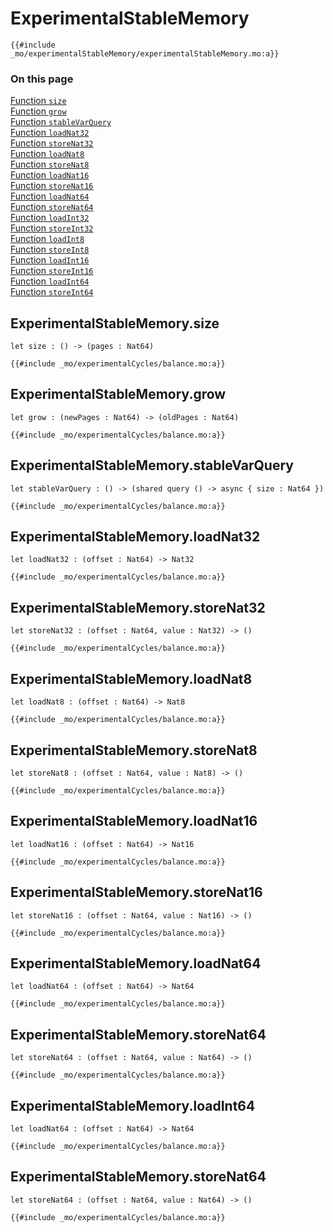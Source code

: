# ExperimentalStableMemory

```motoko
{{#include _mo/experimentalStableMemory/experimentalStableMemory.mo:a}}
```

### On this page

[Function `size`](#experimentalcyclesbalance)  
[Function `grow`](#experimentalcyclesbalance)  
[Function `stableVarQuery`](#experimentalcyclesbalance)  
[Function `loadNat32`](#experimentalcyclesbalance)  
[Function `storeNat32`](#experimentalcyclesbalance)  
[Function `loadNat8`](#experimentalcyclesbalance)  
[Function `storeNat8`](#experimentalcyclesbalance)  
[Function `loadNat16`](#experimentalcyclesbalance)  
[Function `storeNat16`](#experimentalcyclesbalance)  
[Function `loadNat64`](#experimentalcyclesbalance)  
[Function `storeNat64`](#experimentalcyclesbalance)  
[Function `loadInt32`](#experimentalcyclesbalance)  
[Function `storeInt32`](#experimentalcyclesbalance)  
[Function `loadInt8`](#experimentalcyclesbalance)  
[Function `storeInt8`](#experimentalcyclesbalance)  
[Function `loadInt16`](#experimentalcyclesbalance)  
[Function `storeInt16`](#experimentalcyclesbalance)  
[Function `loadInt64`](#experimentalcyclesbalance)  
[Function `storeInt64`](#experimentalcyclesbalance)  


## ExperimentalStableMemory.size

```motoko
let size : () -> (pages : Nat64)
```

```motoko
{{#include _mo/experimentalCycles/balance.mo:a}}
```

## ExperimentalStableMemory.grow

```motoko
let grow : (newPages : Nat64) -> (oldPages : Nat64)
```

```motoko
{{#include _mo/experimentalCycles/balance.mo:a}}
```

## ExperimentalStableMemory.stableVarQuery

```motoko
let stableVarQuery : () -> (shared query () -> async { size : Nat64 })
```

```motoko
{{#include _mo/experimentalCycles/balance.mo:a}}
```

## ExperimentalStableMemory.loadNat32

```motoko
let loadNat32 : (offset : Nat64) -> Nat32
```

```motoko
{{#include _mo/experimentalCycles/balance.mo:a}}
```

## ExperimentalStableMemory.storeNat32

```motoko
let storeNat32 : (offset : Nat64, value : Nat32) -> ()
```

```motoko
{{#include _mo/experimentalCycles/balance.mo:a}}
```
## ExperimentalStableMemory.loadNat8

```motoko
let loadNat8 : (offset : Nat64) -> Nat8
```

```motoko
{{#include _mo/experimentalCycles/balance.mo:a}}
```

## ExperimentalStableMemory.storeNat8

```motoko
let storeNat8 : (offset : Nat64, value : Nat8) -> ()
```

```motoko
{{#include _mo/experimentalCycles/balance.mo:a}}
```

## ExperimentalStableMemory.loadNat16

```motoko
let loadNat16 : (offset : Nat64) -> Nat16
```

```motoko
{{#include _mo/experimentalCycles/balance.mo:a}}
```

## ExperimentalStableMemory.storeNat16

```motoko
let storeNat16 : (offset : Nat64, value : Nat16) -> ()
```

```motoko
{{#include _mo/experimentalCycles/balance.mo:a}}
```
## ExperimentalStableMemory.loadNat64

```motoko
let loadNat64 : (offset : Nat64) -> Nat64
```

```motoko
{{#include _mo/experimentalCycles/balance.mo:a}}
```

## ExperimentalStableMemory.storeNat64

```motoko
let storeNat64 : (offset : Nat64, value : Nat64) -> ()
```

```motoko
{{#include _mo/experimentalCycles/balance.mo:a}}
```
## ExperimentalStableMemory.loadInt64

```motoko
let loadNat64 : (offset : Nat64) -> Nat64
```

```motoko
{{#include _mo/experimentalCycles/balance.mo:a}}
```

## ExperimentalStableMemory.storeNat64

```motoko
let storeNat64 : (offset : Nat64, value : Nat64) -> ()
```

```motoko
{{#include _mo/experimentalCycles/balance.mo:a}}
```
